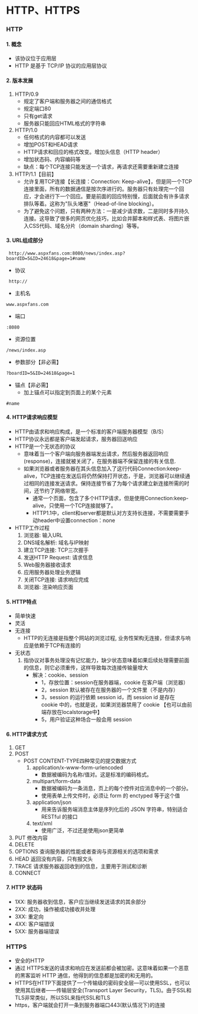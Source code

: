 # HTTP、HTTPS
### HTTP
#### 1. 概念
* 该协议位于应用层
* HTTP 是基于 TCP/IP 协议的应用层协议
#### 2. 版本发展
  1. HTTP/0.9
     * 规定了客户端和服务器之间的通信格式
     * 规定端口80
     * 只有get请求
     * 服务器只能回应HTML格式的字符串
  2. HTTP/1.0
     * 任何格式的内容都可以发送
     * 增加POST和HEAD请求
     * HTTP请求和回应的格式改变。增加头信息（HTTP header）
     * 增加状态码、内容编码等
     * 缺点：每个TCP连接只能发送一个请求，再请求还需要重新建立连接
  3. HTTP/1.1【目前】
     * 允许复用TCP连接【长连接：Connection: Keep-alive】，但是同一个TCP连接里面，所有的数据通信是按次序进行的。服务器只有处理完一个回应，才会进行下一个回应。要是前面的回应特别慢，后面就会有许多请求排队等着。这称为"队头堵塞"（Head-of-line blocking）。
     * 为了避免这个问题，只有两种方法：一是减少请求数，二是同时多开持久连接。这导致了很多的网页优化技巧，比如合并脚本和样式表、将图片嵌入CSS代码、域名分片（domain sharding）等等。
#### 3. URL组成部分
```
 http://www.aspxfans.com:8080/news/index.asp?boardID=5&ID=24618&page=1#name
```
* 协议
```
 http://
```
* 主机名
```
www.aspxfans.com
```
* 端口
```
:8080
```
* 资源位置
```
/news/index.asp
```
* 参数部分【非必需】
```
?boardID=5&ID=24618&page=1
```
* 锚点【非必需】
  * 加上锚点可以指定到页面上的某个元素
```
#name
```

#### 4. HTTP请求响应模型
* HTTP由请求和响应构成，是一个标准的客户端服务器模型（B/S）
* HTTP协议永远都是客户端发起请求，服务器回送响应
* HTTP是一个无状态的协议
  * 意味着当一个客户端向服务器端发出请求，然后服务器返回响应(response)，连接就被关闭了，在服务器端不保留连接的有关信息.
  * 如果浏览器或者服务器在其头信息加入了这行代码Connection:keep-alive，TCP连接在发送后将仍然保持打开状态，于是，浏览器可以继续通过相同的连接发送请求。保持连接节省了为每个请求建立新连接所需的时间，还节约了网络带宽。
    * 通常一个页面，包含了多个HTTP请求，但是使用Connection:keep-alive，只使用一个TCP连接就够了。
    * HTTP1.1中，client和server都是默认对方支持长连接，不需要需要手动header中设置connection：none
* HTTP工作过程
  1. 浏览器: 输入URL
  2. DNS域名解析: 域名与IP映射
  3. 建立TCP连接: TCP三次握手
  4. 发送HTTP Request: 请求信息
  5. Web服务器接收请求
  6. 应用服务器处理业务逻辑
  7. 关闭TCP连接: 请求响应完成
  8. 浏览器: 渲染响应页面

#### 5. HTTP特点
* 简单快速
* 灵活
* 无连接
  * HTTP的无连接是指整个网站的浏览过程, 业务性架构无连接，但请求与响应是依赖于TCP有连接的
* 无状态
  1. 指协议对事务处理没有记忆能力，缺少状态意味着如果后续处理需要前面的信息，则它必须重传，这样导致每次连接传输量增大
     * 解决：cookie、session
       * 1，存放位置：session在服务器端，cookie 在客户端（浏览器）
       * 2，session 默认被存在在服务器的一个文件里（不是内存）
       * 3，session 的运行依赖 session id，而 session id 是存在 cookie 中的，也就是说，如果浏览器禁用了 cookie 【也可以由前端存放在localstorage中】
       * 5，用户验证这种场合一般会用 session



#### 6. HTTP请求方式
 1. GET
 2. POST
    * POST CONTENT-TYPE四种常见的提交数据方式
      1. application/x-www-form-urlencoded
         * 数据被编码为名称/值对。这是标准的编码格式。
      2. multipart/form-data
         * 数据被编码为一条消息，页上的每个控件对应消息中的一个部分。
         * 使用表单上传文件时，必须让 form 的 enctyped 等于这个值
      3. application/json
         * 用来告诉服务端消息主体是序列化后的 JSON 字符串，特别适合 RESTful 的接口
      4. text/xml
         * 使用广泛，不过还是使用json更简单
 3. PUT 修改内容
 4. DELETE
 5. OPTIONS 查询服务器的性能或者查询与资源相关的选项和需求
 6. HEAD 返回没有内容，只有报文头
 7. TRACE 请求服务器返回收到的信息，主要用于测试和诊断
 8. CONNECT

#### 7. HTTP 状态码
* 1XX: 服务器收到信息，客户应当继续发送请求的其余部分
* 2XX: 成功，操作被成功接收并处理
* 3XX: 重定向
* 4XX: 客户端错误
* 5XX: 服务器端错误
### HTTPS
* 安全的HTTP
* 通过 HTTPS发送的请求和响应在发送前都会被加密。这意味着如果一个恶意的黑客监听 HTTP 通信，他得到的信息都是加密的和无用的。
* HTTPS在HTTP下面提供了一个传输级的密码安全层—可以使用SSL，也可以使用其后继者——传输层安全(Transport Layer Security，TLS)。由于SSL和TLS非常类似，所以SSL来指代SSL和TLS
* https，客户端就会打开一条到服务器端口443(默认情况下)的连接

